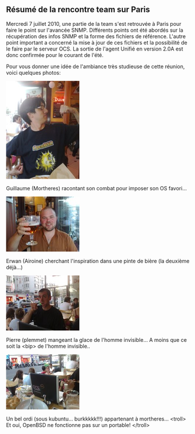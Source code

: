 ## Résumé de la rencontre team sur Paris

Mercredi 7 juillet 2010, une partie de la team s'est retrouvée à Paris pour faire le point sur
l'avancée SNMP. Différents points ont été abordés sur la récupération des infos SNMP et la forme des
fichiers de référence. L'autre point important a concerné la mise à jour de ces fichiers et la
possibilité de le faire par le serveur OCS. La sortie de l'agent Unifié en version 2.0A est donc
confirmée pour le courant de l'été.

Pour vous donner une idée de l'ambiance très studieuse de cette réunion, voici quelques photos:

![Guigui](../../img/other/team-guigui.jpg)

Guillaume (Mortheres) racontant son combat pour imposer son OS favori...


![Rone](../../img/other/team-rone.jpg)

Erwan (Airoine) cherchant l'inspiration dans une pinte de bière (la deuxième déjà...)


![Pierre](../../img/other/team-pierre.jpg)

Pierre (plemmet) mangeant la glace de l'homme invisible... A moins que ce soit la \<bip> de
l'homme invisible..


![Ordi](../../img/other/team-the-ordi.jpg)

Un bel ordi (sous kubuntu... burkkkkk!!!) appartenant à mortheres... \<troll> Et oui, OpenBSD
ne fonctionne pas sur un portable! \</troll>

